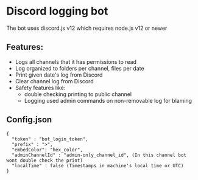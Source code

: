 # Discord logging bot
The bot uses discord.js v12 which requires node.js v12 or newer

## Features:
- Logs all channels that it has permissions to read
- Log organized to folders per channel, files per date
- Print given date's log from Discord
- Clear channel log from Discord
- Safety features like:
  * double checking printing to public channel
  * Logging used admin commands on non-removable log for blaming

## Config.json
```
{
  "token" : "bot_login_token",
  "prefix" : ">",
  "embedColor": "hex_color",
  "adminChannelId" : "admin-only_channel_id", (In this channel bot wont double check the print)
  "localTime" : false (Timestamps in machine's local time or UTC)
}
```